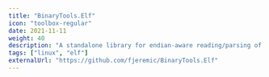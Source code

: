 ```yaml
---
title: "BinaryTools.Elf"
icon: "toolbox-regular"
date: 2021-11-11
weight: 40
description: "A standalone library for endian-aware reading/parsing of ELF (Executable and Linkable Format) files built for ease of use and pretty-printing ELF file contents."
tags: ["linux", "elf"]
externalUrl: "https://github.com/fjeremic/BinaryTools.Elf"
---
```

